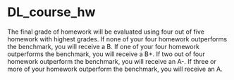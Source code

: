 # DL_course_hw

The final grade of homework will be evaluated using four out of five homework with highest grades. If none of your four homework outperforms the benchmark, you will receive a B. If one of your four homework outperforms the benchmark, you will receive a B+. If two out of four homework outperform the benchmark, you will receive an A-. If three or more of your homework outperform the benchmark, you will receive an A.  